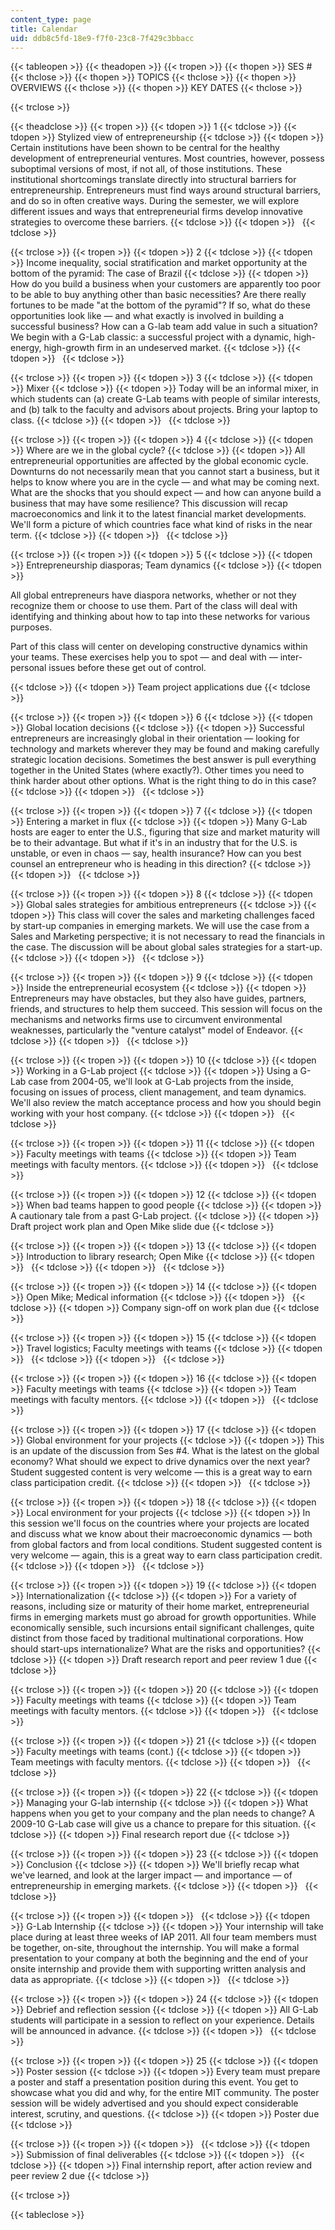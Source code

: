 ```yaml
---
content_type: page
title: Calendar
uid: ddb8c5fd-18e9-f7f0-23c8-7f429c3bbacc
---
```


{{< tableopen >}}
{{< theadopen >}}
{{< tropen >}}
{{< thopen >}}
SES #
{{< thclose >}}
{{< thopen >}}
TOPICS
{{< thclose >}}
{{< thopen >}}
OVERVIEWS
{{< thclose >}}
{{< thopen >}}
KEY DATES
{{< thclose >}}

{{< trclose >}}

{{< theadclose >}}
{{< tropen >}}
{{< tdopen >}}
1
{{< tdclose >}}
{{< tdopen >}}
Stylized view of entrepreneurship
{{< tdclose >}}
{{< tdopen >}}
Certain institutions have been shown to be central for the healthy development of entrepreneurial ventures. Most countries, however, possess suboptimal versions of most, if not all, of those institutions. These institutional shortcomings translate directly into structural barriers for entrepreneurship. Entrepreneurs must find ways around structural barriers, and do so in often creative ways. During the semester, we will explore different issues and ways that entrepreneurial firms develop innovative strategies to overcome these barriers.
{{< tdclose >}}
{{< tdopen >}}
 
{{< tdclose >}}

{{< trclose >}}
{{< tropen >}}
{{< tdopen >}}
2
{{< tdclose >}}
{{< tdopen >}}
Income inequality, social stratification and market opportunity at the bottom of the pyramid: The case of Brazil
{{< tdclose >}}
{{< tdopen >}}
How do you build a business when your customers are apparently too poor to be able to buy anything other than basic necessities? Are there really fortunes to be made "at the bottom of the pyramid"? If so, what do these opportunities look like — and what exactly is involved in building a successful business? How can a G-lab team add value in such a situation? We begin with a G-Lab classic: a successful project with a dynamic, high-energy, high-growth firm in an undeserved market.
{{< tdclose >}}
{{< tdopen >}}
 
{{< tdclose >}}

{{< trclose >}}
{{< tropen >}}
{{< tdopen >}}
3
{{< tdclose >}}
{{< tdopen >}}
Mixer
{{< tdclose >}}
{{< tdopen >}}
Today will be an informal mixer, in which students can (a) create G-Lab teams with people of similar interests, and (b) talk to the faculty and advisors about projects. Bring your laptop to class.
{{< tdclose >}}
{{< tdopen >}}
 
{{< tdclose >}}

{{< trclose >}}
{{< tropen >}}
{{< tdopen >}}
4
{{< tdclose >}}
{{< tdopen >}}
Where are we in the global cycle?
{{< tdclose >}}
{{< tdopen >}}
All entrepreneurial opportunities are affected by the global economic cycle. Downturns do not necessarily mean that you cannot start a business, but it helps to know where you are in the cycle — and what may be coming next. What are the shocks that you should expect — and how can anyone build a business that may have some resilience? This discussion will recap macroeconomics and link it to the latest financial market developments. We'll form a picture of which countries face what kind of risks in the near term.
{{< tdclose >}}
{{< tdopen >}}
 
{{< tdclose >}}

{{< trclose >}}
{{< tropen >}}
{{< tdopen >}}
5
{{< tdclose >}}
{{< tdopen >}}
Entrepreneurship diasporas; Team dynamics
{{< tdclose >}}
{{< tdopen >}}


All global entrepreneurs have diaspora networks, whether or not they recognize them or choose to use them. Part of the class will deal with identifying and thinking about how to tap into these networks for various purposes.

Part of this class will center on developing constructive dynamics within your teams. These exercises help you to spot — and deal with — inter-personal issues before these get out of control.


{{< tdclose >}}
{{< tdopen >}}
Team project applications due
{{< tdclose >}}

{{< trclose >}}
{{< tropen >}}
{{< tdopen >}}
6
{{< tdclose >}}
{{< tdopen >}}
Global location decisions
{{< tdclose >}}
{{< tdopen >}}
Successful entrepreneurs are increasingly global in their orientation — looking for technology and markets wherever they may be found and making carefully strategic location decisions. Sometimes the best answer is pull everything together in the United States (where exactly?). Other times you need to think harder about other options. What is the right thing to do in this case?
{{< tdclose >}}
{{< tdopen >}}
 
{{< tdclose >}}

{{< trclose >}}
{{< tropen >}}
{{< tdopen >}}
7
{{< tdclose >}}
{{< tdopen >}}
Entering a market in flux
{{< tdclose >}}
{{< tdopen >}}
Many G-Lab hosts are eager to enter the U.S., figuring that size and market maturity will be to their advantage. But what if it's in an industry that for the U.S. is unstable, or even in chaos — say, health insurance? How can you best counsel an entrepreneur who is heading in this direction?
{{< tdclose >}}
{{< tdopen >}}
 
{{< tdclose >}}

{{< trclose >}}
{{< tropen >}}
{{< tdopen >}}
8
{{< tdclose >}}
{{< tdopen >}}
Global sales strategies for ambitious entrepreneurs
{{< tdclose >}}
{{< tdopen >}}
This class will cover the sales and marketing challenges faced by start-up companies in emerging markets. We will use the case from a Sales and Marketing perspective; it is not necessary to read the financials in the case. The discussion will be about global sales strategies for a start-up.
{{< tdclose >}}
{{< tdopen >}}
 
{{< tdclose >}}

{{< trclose >}}
{{< tropen >}}
{{< tdopen >}}
9
{{< tdclose >}}
{{< tdopen >}}
Inside the entrepreneurial ecosystem
{{< tdclose >}}
{{< tdopen >}}
Entrepreneurs may have obstacles, but they also have guides, partners, friends, and structures to help them succeed. This session will focus on the mechanisms and networks firms use to circumvent environmental weaknesses, particularly the "venture catalyst" model of Endeavor.
{{< tdclose >}}
{{< tdopen >}}
 
{{< tdclose >}}

{{< trclose >}}
{{< tropen >}}
{{< tdopen >}}
10
{{< tdclose >}}
{{< tdopen >}}
Working in a G-Lab project
{{< tdclose >}}
{{< tdopen >}}
Using a G-Lab case from 2004-05, we'll look at G-Lab projects from the inside, focusing on issues of process, client management, and team dynamics. We'll also review the match acceptance process and how you should begin working with your host company.
{{< tdclose >}}
{{< tdopen >}}
 
{{< tdclose >}}

{{< trclose >}}
{{< tropen >}}
{{< tdopen >}}
11
{{< tdclose >}}
{{< tdopen >}}
Faculty meetings with teams
{{< tdclose >}}
{{< tdopen >}}
Team meetings with faculty mentors.
{{< tdclose >}}
{{< tdopen >}}
 
{{< tdclose >}}

{{< trclose >}}
{{< tropen >}}
{{< tdopen >}}
12
{{< tdclose >}}
{{< tdopen >}}
When bad teams happen to good people
{{< tdclose >}}
{{< tdopen >}}
A cautionary tale from a past G-Lab project.
{{< tdclose >}}
{{< tdopen >}}
Draft project work plan and Open Mike slide due
{{< tdclose >}}

{{< trclose >}}
{{< tropen >}}
{{< tdopen >}}
13
{{< tdclose >}}
{{< tdopen >}}
Introduction to library research; Open Mike
{{< tdclose >}}
{{< tdopen >}}
 
{{< tdclose >}}
{{< tdopen >}}
 
{{< tdclose >}}

{{< trclose >}}
{{< tropen >}}
{{< tdopen >}}
14
{{< tdclose >}}
{{< tdopen >}}
Open Mike; Medical information
{{< tdclose >}}
{{< tdopen >}}
 
{{< tdclose >}}
{{< tdopen >}}
Company sign-off on work plan due
{{< tdclose >}}

{{< trclose >}}
{{< tropen >}}
{{< tdopen >}}
15
{{< tdclose >}}
{{< tdopen >}}
Travel logistics; Faculty meetings with teams
{{< tdclose >}}
{{< tdopen >}}
 
{{< tdclose >}}
{{< tdopen >}}
 
{{< tdclose >}}

{{< trclose >}}
{{< tropen >}}
{{< tdopen >}}
16
{{< tdclose >}}
{{< tdopen >}}
Faculty meetings with teams
{{< tdclose >}}
{{< tdopen >}}
Team meetings with faculty mentors.
{{< tdclose >}}
{{< tdopen >}}
 
{{< tdclose >}}

{{< trclose >}}
{{< tropen >}}
{{< tdopen >}}
17
{{< tdclose >}}
{{< tdopen >}}
Global environment for your projects
{{< tdclose >}}
{{< tdopen >}}
This is an update of the discussion from Ses #4. What is the latest on the global economy? What should we expect to drive dynamics over the next year? Student suggested content is very welcome — this is a great way to earn class participation credit.
{{< tdclose >}}
{{< tdopen >}}
 
{{< tdclose >}}

{{< trclose >}}
{{< tropen >}}
{{< tdopen >}}
18
{{< tdclose >}}
{{< tdopen >}}
Local environment for your projects
{{< tdclose >}}
{{< tdopen >}}
In this session we'll focus on the countries where your projects are located and discuss what we know about their macroeconomic dynamics — both from global factors and from local conditions. Student suggested content is very welcome — again, this is a great way to earn class participation credit.
{{< tdclose >}}
{{< tdopen >}}
 
{{< tdclose >}}

{{< trclose >}}
{{< tropen >}}
{{< tdopen >}}
19
{{< tdclose >}}
{{< tdopen >}}
Internationalization
{{< tdclose >}}
{{< tdopen >}}
For a variety of reasons, including size or maturity of their home market, entrepreneurial firms in emerging markets must go abroad for growth opportunities. While economically sensible, such incursions entail significant challenges, quite distinct from those faced by traditional multinational corporations. How should start-ups internationalize? What are the risks and opportunities?
{{< tdclose >}}
{{< tdopen >}}
Draft research report and peer review 1 due
{{< tdclose >}}

{{< trclose >}}
{{< tropen >}}
{{< tdopen >}}
20
{{< tdclose >}}
{{< tdopen >}}
Faculty meetings with teams
{{< tdclose >}}
{{< tdopen >}}
Team meetings with faculty mentors.
{{< tdclose >}}
{{< tdopen >}}
 
{{< tdclose >}}

{{< trclose >}}
{{< tropen >}}
{{< tdopen >}}
21
{{< tdclose >}}
{{< tdopen >}}
Faculty meetings with teams (cont.)
{{< tdclose >}}
{{< tdopen >}}
Team meetings with faculty mentors.
{{< tdclose >}}
{{< tdopen >}}
 
{{< tdclose >}}

{{< trclose >}}
{{< tropen >}}
{{< tdopen >}}
22
{{< tdclose >}}
{{< tdopen >}}
Managing your G-lab internship
{{< tdclose >}}
{{< tdopen >}}
What happens when you get to your company and the plan needs to change? A 2009-10 G-Lab case will give us a chance to prepare for this situation.
{{< tdclose >}}
{{< tdopen >}}
Final research report due
{{< tdclose >}}

{{< trclose >}}
{{< tropen >}}
{{< tdopen >}}
23
{{< tdclose >}}
{{< tdopen >}}
Conclusion
{{< tdclose >}}
{{< tdopen >}}
We'll briefly recap what we've learned, and look at the larger impact — and importance — of entrepreneurship in emerging markets.
{{< tdclose >}}
{{< tdopen >}}
 
{{< tdclose >}}

{{< trclose >}}
{{< tropen >}}
{{< tdopen >}}
 
{{< tdclose >}}
{{< tdopen >}}
G-Lab Internship
{{< tdclose >}}
{{< tdopen >}}
Your internship will take place during at least three weeks of IAP 2011. All four team members must be together, on-site, throughout the internship. You will make a formal presentation to your company at both the beginning and the end of your onsite internship and provide them with supporting written analysis and data as appropriate.
{{< tdclose >}}
{{< tdopen >}}
 
{{< tdclose >}}

{{< trclose >}}
{{< tropen >}}
{{< tdopen >}}
24
{{< tdclose >}}
{{< tdopen >}}
Debrief and reflection session
{{< tdclose >}}
{{< tdopen >}}
All G-Lab students will participate in a session to reflect on your experience. Details will be announced in advance.
{{< tdclose >}}
{{< tdopen >}}
 
{{< tdclose >}}

{{< trclose >}}
{{< tropen >}}
{{< tdopen >}}
25
{{< tdclose >}}
{{< tdopen >}}
Poster session
{{< tdclose >}}
{{< tdopen >}}
Every team must prepare a poster and staff a presentation position during this event. You get to showcase what you did and why, for the entire MIT community. The poster session will be widely advertised and you should expect considerable interest, scrutiny, and questions.
{{< tdclose >}}
{{< tdopen >}}
Poster due
{{< tdclose >}}

{{< trclose >}}
{{< tropen >}}
{{< tdopen >}}
 
{{< tdclose >}}
{{< tdopen >}}
Submission of final deliverables
{{< tdclose >}}
{{< tdopen >}}
 
{{< tdclose >}}
{{< tdopen >}}
Final internship report, after action review and peer review 2 due
{{< tdclose >}}

{{< trclose >}}

{{< tableclose >}}